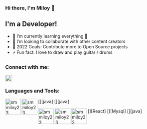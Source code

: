 ### Hi there, I'm Miloy 👋 



## I'm a Developer!


- 🌱 I’m currently learning everything 🤣
- 👯 I’m looking to collaborate with other content creators
- 🥅 2022 Goals: Contribute more to Open Source projects
- ⚡ Fun fact: I love to draw and play guitar / drums

### Connect with me:

[<img align="left" alt="smmiloy23| LinkedIn" width="22px" src="https://cdn.jsdelivr.net/npm/simple-icons@v3/icons/linkedin.svg" />][linkedin]
<br />

### Languages and Tools:
[<img align="left" alt="smmiloy23" width="50px" src="https://user-images.githubusercontent.com/81033586/149385465-871e2d90-899d-43ee-9931-8f15f97b96a6.png" />][java]
[<img align="left" alt="smmiloy23 " width="50px" src="https://user-images.githubusercontent.com/81033586/149385465-871e2d90-899d-43ee-9931-8f15f97b96a6.png" />][java]

[<img align="left" alt="smmiloy23 " width="50px" src="https://user-images.githubusercontent.com/81033586/149385480-037a4053-097a-4fbb-ab74-73c27c2eb78d.png" />][React]
[<img align="left" alt="smmiloy23 " width="50px" src="https://user-images.githubusercontent.com/81033586/149385480-037a4053-097a-4fbb-ab74-73c27c2eb78d.png" />][Mysql]
[<img align="left" alt="smmiloy23 " width="50px" src="https://user-images.githubusercontent.com/81033586/149385469-32107531-a0a9-486e-9081-6988441d8c0f.png" />][java]


<br />
<br />




[linkedin]: https://www.linkedin.com/in/s-m-miloy-rahman-8a2b0b209/
